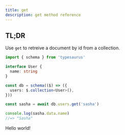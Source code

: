 ```yaml
---
title: get
description: get method reference
---
```


## TL;DR

Use `get` to retreive a document by id from a collection.

```ts
import { schema } from 'typesaurus'

interface User {
  name: string
}

const db = schema(($) => ({
  users: $.collection<User>(),
}))

const sasha = await db.users.get('sasha')

console.log(sasha.data.name)
//=> "Sasha"
```

Hello world!
